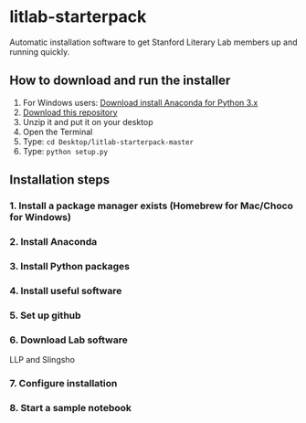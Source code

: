 # litlab-starterpack

Automatic installation software to get Stanford Literary Lab members up and running quickly.

## How to download and run the installer

1. For Windows users: [Download install Anaconda for Python 3.x](https://anaconda.com/distribution)
2. [Download this repository](https://github.com/quadrismegistus/litlab-starterpack/archive/master.zip)
3. Unzip it and put it on your desktop
3. Open the Terminal
4. Type: `cd Desktop/litlab-starterpack-master`
5. Type: `python setup.py`


## Installation steps

### 1. Install a package manager exists (Homebrew for Mac/Choco for Windows)


### 2. Install Anaconda

### 3. Install Python packages

### 4. Install useful software

### 5. Set up github


### 6. Download Lab software

LLP and Slingsho


### 7. Configure installation


### 8. Start a sample notebook

